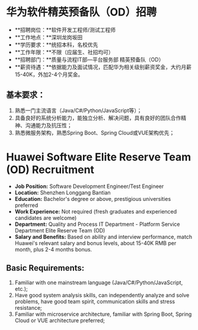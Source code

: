 # 华为软件精英预备队（OD）招聘

- **招聘岗位：**软件开发工程师/测试工程师
- **工作地点：**深圳龙岗坂田
- **学历要求：**统招本科，名校优先
- **工作年限：**不限（应届生、社招均可）
- **招聘部门：**质量与流程IT部—平台服务部 精英预备队（OD）
- **薪资待遇：**依据能力及面试情况，匹配华为相关级别薪资奖金，大约月薪15-40K，外加2-4个月奖金。

## 基本要求：

1. 熟悉一门主流语言（Java/C#/Python/JavaScript等）；
2. 具备良好的系统分析能力，能独立分析、解决问题，具有良好的团队合作精神、沟通能力及抗压性；
3. 熟悉微服务架构，熟悉Spring Boot、Spring Cloud或VUE架构优先；

# Huawei Software Elite Reserve Team (OD) Recruitment

- **Job Position:** Software Development Engineer/Test Engineer
- **Location:** Shenzhen Longgang Bantian
- **Education:** Bachelor's degree or above, prestigious universities preferred
- **Work Experience:** Not required (fresh graduates and experienced candidates are welcome)
- **Department:** Quality and Process IT Department - Platform Service Department Elite Reserve Team (OD)
- **Salary and Benefits:** Based on ability and interview performance, match Huawei's relevant salary and bonus levels, about 15-40K RMB per month, plus 2-4 months bonus.

## Basic Requirements:

1. Familiar with one mainstream language (Java/C#/Python/JavaScript, etc.);
2. Have good system analysis skills, can independently analyze and solve problems, have good team spirit, communication skills and stress resistance;
3. Familiar with microservice architecture, familiar with Spring Boot, Spring Cloud or VUE architecture preferred;
